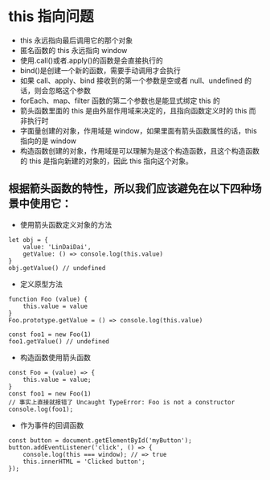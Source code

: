 # this 指向问题

- this 永远指向最后调用它的那个对象
- 匿名函数的 this 永远指向 window
- 使用.call()或者.apply()的函数是会直接执行的
- bind()是创建一个新的函数，需要手动调用才会执行
- 如果 call、apply、bind 接收到的第一个参数是空或者 null、undefined 的话，则会忽略这个参数
- forEach、map、filter 函数的第二个参数也是能显式绑定 this 的
- 箭头函数里面的 this 是由外层作用域来决定的，且指向函数定义时的 this 而非执行时
- 字面量创建的对象，作用域是 window，如果里面有箭头函数属性的话，this 指向的是 window
- 构造函数创建的对象，作用域是可以理解为是这个构造函数，且这个构造函数的 this 是指向新建的对象的，因此 this 指向这个对象。

## 根据箭头函数的特性，所以我们应该避免在以下四种场景中使用它：

- 使用箭头函数定义对象的方法

```
let obj = {
    value: 'LinDaiDai',
    getValue: () => console.log(this.value)
}
obj.getValue() // undefined
```

- 定义原型方法

```
function Foo (value) {
    this.value = value
}
Foo.prototype.getValue = () => console.log(this.value)

const foo1 = new Foo(1)
foo1.getValue() // undefined
```

- 构造函数使用箭头函数

```
const Foo = (value) => {
    this.value = value;
}
const foo1 = new Foo(1)
// 事实上直接就报错了 Uncaught TypeError: Foo is not a constructor
console.log(foo1);
```

- 作为事件的回调函数

```
const button = document.getElementById('myButton');
button.addEventListener('click', () => {
    console.log(this === window); // => true
    this.innerHTML = 'Clicked button';
});
```
